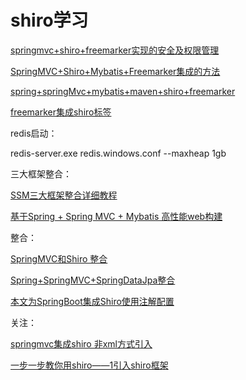# shiro学习

[springmvc+shiro+freemarker实现的安全及权限管理](https://blog.csdn.net/weixin_34116110/article/details/85965714)

[SpringMVC+Shiro+Mybatis+Freemarker集成的方法](https://my.oschina.net/33876402/blog/794301)

[spring+springMvc+mybatis+maven+shiro+freemarker](https://blog.csdn.net/qq_27676247/article/details/74280158)

[freemarker集成shiro标签](https://blog.csdn.net/lingyundouer/article/details/50487459)

redis启动：

redis-server.exe redis.windows.conf  --maxheap 1gb

三大框架整合：

[SSM三大框架整合详细教程](https://www.cnblogs.com/jay36/p/7762448.html)

[基于Spring + Spring MVC + Mybatis 高性能web构建](https://www.cnblogs.com/jay36/p/7762604.html)

整合：

[SpringMVC和Shiro 整合](https://blog.csdn.net/qq_38233650/article/details/89329386)

[Spring+SpringMVC+SpringDataJpa整合](https://www.cnblogs.com/gdwkong/archive/2018/05/01/8977076.html)

[本文为SpringBoot集成Shiro使用注解配置](https://www.e-learn.cn/content/qita/779468)

关注：

[springmvc集成shiro 非xml方式引入](https://my.oschina.net/shuijingputao/blog/1808302)

[一步一步教你用shiro——1引入shiro框架](https://www.jianshu.com/p/8276bbea7774)
